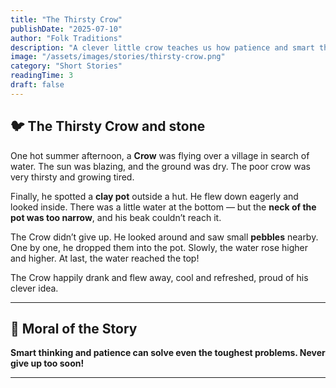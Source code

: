 ```yaml
---
title: "The Thirsty Crow"
publishDate: "2025-07-10"
author: "Folk Traditions"
description: "A clever little crow teaches us how patience and smart thinking can solve any problem."
image: "/assets/images/stories/thirsty-crow.png"
category: "Short Stories"
readingTime: 3
draft: false
---
```


## 🐦 The Thirsty Crow and stone

One hot summer afternoon, a **Crow** was flying over a village in search of water. The sun was blazing, and the ground was dry. The poor crow was very thirsty and growing tired.

Finally, he spotted a **clay pot** outside a hut. He flew down eagerly and looked inside. There was a little water at the bottom — but the **neck of the pot was too narrow**, and his beak couldn’t reach it.

The Crow didn’t give up. He looked around and saw small **pebbles** nearby. One by one, he dropped them into the pot. Slowly, the water rose higher and higher. At last, the water reached the top!

The Crow happily drank and flew away, cool and refreshed, proud of his clever idea.

---

## 🌼 Moral of the Story

**Smart thinking and patience can solve even the toughest problems. Never give up too soon!**

---
